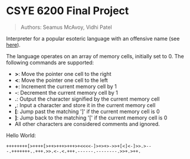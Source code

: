 # CSYE 6200 Final Project
> Authors: Seamus McAvoy, Vidhi Patel

Interpreter for a popular esoteric language with an offensive name (see <a href= "https://esolangs.org/wiki/Brainfuck">here</a>).

The language operates on an array of memory cells, initially set to 0. The following commands are supported:
- **>**: Move the pointer one cell to the right
- **<**: Move the pointer one cell to the left
- **+**: Increment the current memory cell by 1
- **-**: Decrement the current memory cell by 1
- **.**: Output the character signified by the current memory cell
- **,**: Input a character and store it in the current memory cell
- **[**: Jump past the matching ']' if the current memory cell is 0
- **]**: Jump back to the matching '[' if the current memory cell is 0
- All other characters are considered comments and ignored.

Hello World:
```
++++++++[>++++[>++>+++>+++>+<<<<-]>+>+>->>+[<]<-]>>.>---.+++++++..+++.>>.<-.<.+++.------.--------.>>+.>++.
```